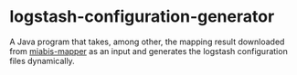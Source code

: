 # logstash-configuration-generator

A Java program that takes, among other, the mapping result downloaded from [miabis-mapper](https://github.com/MIABIS/miabis-mapper) as an input and
generates the logstash configuration files dynamically.
